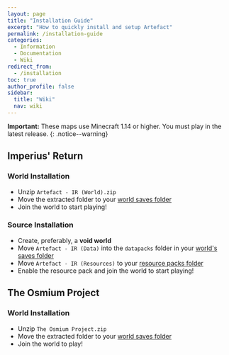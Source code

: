 ```yaml
---
layout: page
title: "Installation Guide"
excerpt: "How to quickly install and setup Artefact"
permalink: /installation-guide
categories:
  - Information
  - Documentation
  - Wiki
redirect_from:
  - /installation
toc: true
author_profile: false
sidebar:
  title: "Wiki"
  nav: wiki
---
```


**Important:** These maps use Minecraft 1.14 or higher. You must play in the latest release.
{: .notice--warning}

## **Imperius' Return**
### World Installation
- Unzip `Artefact - IR (World).zip`
- Move the extracted folder to your [world saves folder](https://www.youtube.com/watch?v=wTAAbeWiC6M)
- Join the world to start playing!

### Source Installation
- Create, preferably, a **void world**
- Move `Artefact - IR (Data)` into the `datapacks` folder in your [world's saves folder](https://www.youtube.com/watch?v=wTAAbeWiC6M)
- Move `Artefact - IR (Resources)` to your [resource packs folder](https://youtu.be/8rFK_HmzEdk?t=152)
- Enable the resource pack and join the world to start playing!

## **The Osmium Project**
### World Installation
- Unzip `The Osmium Project.zip`
- Move the extracted folder to your [world saves folder](https://www.youtube.com/watch?v=wTAAbeWiC6M)
- Join the world to play!
